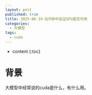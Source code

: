 ```yaml
---
layout: post
published: true
title: 2025-06-19-在POD中验证GPU是否可用
categories:
  - 大模型
tags:
  - cuda
---
```

* content
{:toc}


# 背景

大模型中经常说的cuda是什么，有什么用。






